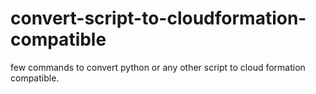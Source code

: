 # convert-script-to-cloudformation-compatible
few commands to convert python or any other script to cloud formation compatible. 
